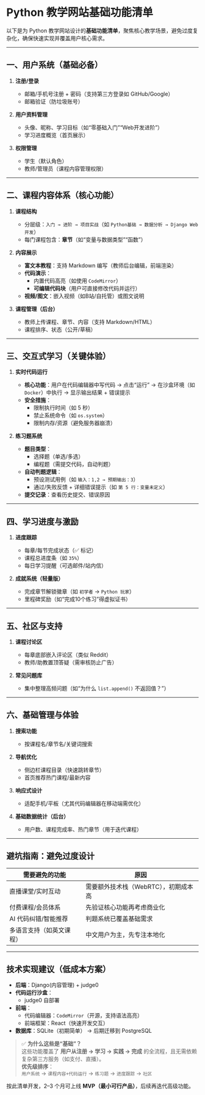 # Python 教学网站基础功能清单

以下是为 Python 教学网站设计的**基础功能清单**，聚焦核心教学场景，避免过度复杂化，确保快速实现并覆盖用户核心需求。

---

## 一、用户系统（基础必备）

1. **注册/登录**
   - 邮箱/手机号注册 + 密码（支持第三方登录如 GitHub/Google）
   - 邮箱验证（防垃圾账号）

2. **用户资料管理**
   - 头像、昵称、学习目标（如“零基础入门”“Web开发进阶”）
   - 学习进度概览（首页展示）

3. **权限管理**
   - 学生（默认角色）
   - 教师/管理员（课程内容管理权限）

---

## 二、课程内容体系（核心功能）

1. **课程结构**
   - 分层级：`入门 → 进阶 → 项目实战`（如 `Python基础 → 数据分析 → Django Web开发`）
   - 每门课程包含：**章节**（如“变量与数据类型”“函数”）

2. **内容展示**
   - **富文本教程**：支持 Markdown 编写（教师后台编辑，前端渲染）
   - **代码演示**：
     - 内置代码高亮（如使用 `CodeMirror`）
     - **可编辑代码块**（用户可直接修改代码并运行）
   - **视频/图文**：嵌入视频（如B站/自托管）或图文说明

3. **课程管理（后台）**
   - 教师上传课程、章节、内容（支持 Markdown/HTML）
   - 课程排序、状态（公开/草稿）

---

## 三、交互式学习（关键体验）

1. **实时代码运行**
   - **核心功能**：用户在代码编辑器中写代码 → 点击“运行” → 在沙盒环境（如 `Docker`）中执行 → 显示输出结果 + 错误提示
   - **安全措施**：
     - 限制执行时间（如 5 秒）
     - 禁止系统命令（如 `os.system`）
     - 限制内存/资源（避免服务器崩溃）

2. **练习题系统**
   - **题目类型**：
     - 选择题（单选/多选）
     - 编程题（需提交代码，自动判题）
   - **自动判题逻辑**：
     - 预设测试用例（如 `输入：1,2 → 预期输出：3`）
     - 通过/失败反馈 + 详细错误提示（如 `第 5 行：变量未定义`）
   - **提交记录**：查看历史提交、错误原因

---

## 四、学习进度与激励

1. **进度跟踪**
   - 每章/每节完成状态（✅ 标记）
   - 课程总进度条（如 `35%`）
   - 每日学习提醒（可选邮件/站内信）

2. **成就系统（轻量版）**
   - 完成章节解锁徽章（如 `初学者` → `Python 玩家`）
   - 里程碑奖励（如“完成10个练习”得虚拟证书）

---

## 五、社区与支持

1. **课程讨论区**
   - 每章底部嵌入评论区（类似 Reddit）
   - 教师/助教置顶答疑（需审核防止广告）

2. **常见问题库**
   - 集中整理高频问题（如“为什么 `list.append()` 不返回值？”）

---

## 六、基础管理与体验

1. **搜索功能**
   - 按课程名/章节名/关键词搜索

2. **导航优化**
   - 侧边栏课程目录（快速跳转章节）
   - 首页推荐热门课程/最新内容

3. **响应式设计**
   - 适配手机/平板（尤其代码编辑器在移动端需优化）

4. **基础数据统计（后台）**
   - 用户数、课程完成率、热门章节（用于迭代课程）

---

## 避坑指南：避免过度设计

| 需要避免的功能                | 原因                     |
|-------------------------------|--------------------------|
| 直播课堂/实时互动             | 需要额外技术栈（WebRTC），初期成本高 |
| 付费课程/会员体系             | 先验证核心功能再考虑商业化 |
| AI 代码纠错/智能推荐          | 判题系统已覆盖基础需求   |
| 多语言支持（如英文课程）      | 中文用户为主，先专注本地化 |

---

## 技术实现建议（低成本方案）

- **后端**：Django(内容管理) + judge0
- **代码运行沙盒**：
  - judge0 自部署
- **前端**：
  - 代码编辑器：`CodeMirror`（开源，支持语法高亮）
  - 前端框架：React（快速开发交互）
- **数据库**：SQLite（初期简单） → 后期迁移到 PostgreSQL

> ✅ **为什么这些是“基础”？**  
> 这些功能覆盖了 **用户从注册 → 学习 → 实践 → 完成** 的全流程，且无需依赖复杂第三方服务（如支付、直播）。  
> **优先级排序**：  
> `用户系统` → `课程内容+代码运行` → `练习题` → `进度跟踪` → `社区`

按此清单开发，2–3 个月可上线 **MVP（最小可行产品）**，后续再迭代高级功能。